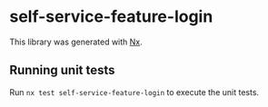 # self-service-feature-login

This library was generated with [Nx](https://nx.dev).

## Running unit tests

Run `nx test self-service-feature-login` to execute the unit tests.
